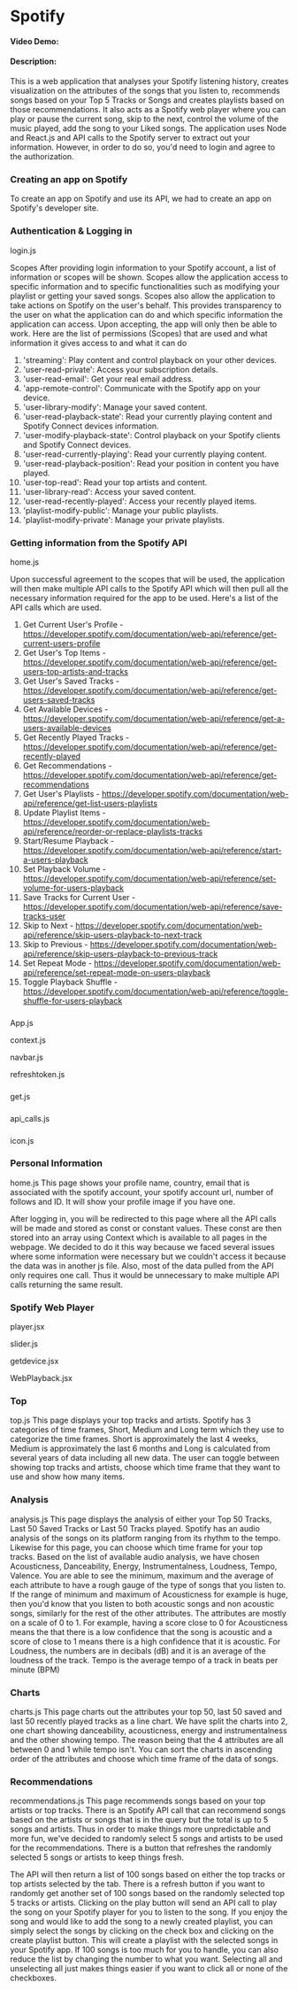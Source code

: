 # Spotify
#### Video Demo:  <URL HERE>
#### Description: 
This is a web application that analyses your Spotify listening history, creates visualization on the attributes of the songs that you listen to, recommends songs based on your Top 5 Tracks or Songs and creates playlists based on those recommendations. It also acts as a Spotify web player where you can play or pause the current song, skip to the next, control the volume of the music played, add the song to your Liked songs. The application uses Node and React.js and API calls to the Spotify server to extract out your information. However, in order to do so, you'd need to login and agree to the authorization. 

### Creating an app on Spotify
To create an app on Spotify and use its API, we had to create an app on Spotify's developer site. 

### Authentication & Logging in
login.js


Scopes
After providing login information to your Spotify account, a list of information or scopes will be shown. Scopes allow the application access to specific information and to specific functionalities such as modifying your playlist or getting your saved songs. Scopes also allow the application to take actions on Spotify on the user's behalf. This provides transparency to the user on what the application can do and which specific information the application can access. Upon accepting, the app will only then be able to work. Here are the list of permissions (Scopes) that are used and what information it gives access to and what it can do

1. 'streaming': Play content and control playback on your other devices.
2. 'user-read-private': Access your subscription details.
3. 'user-read-email': Get your real email address.
4. 'app-remote-control': Communicate with the Spotify app on your device.
5. 'user-library-modify': Manage your saved content.
6. 'user-read-playback-state': Read your currently playing content and Spotify Connect devices information.
7. 'user-modify-playback-state': Control playback on your Spotify clients and Spotify Connect devices.
8. 'user-read-currently-playing': Read your currently playing content.
9. 'user-read-playback-position': Read your position in content you have played.
10. 'user-top-read': Read your top artists and content.
11. 'user-library-read': Access your saved content.
12. 'user-read-recently-played': Access your recently played items.
13. 'playlist-modify-public': Manage your public playlists.
14. 'playlist-modify-private': Manage your private playlists.


### Getting information from the Spotify API
home.js

Upon successful agreement to the scopes that will be used, the application will then make multiple API calls to the Spotify API which will then pull all the necessary information required for the app to be used. Here's a list of the API calls which are used.

1. Get Current User's Profile - https://developer.spotify.com/documentation/web-api/reference/get-current-users-profile
2. Get User's Top Items - https://developer.spotify.com/documentation/web-api/reference/get-users-top-artists-and-tracks
3. Get User's Saved Tracks - https://developer.spotify.com/documentation/web-api/reference/get-users-saved-tracks
4. Get Available Devices - https://developer.spotify.com/documentation/web-api/reference/get-a-users-available-devices
5. Get Recently Played Tracks - https://developer.spotify.com/documentation/web-api/reference/get-recently-played
6. Get Recommendations - https://developer.spotify.com/documentation/web-api/reference/get-recommendations
7. Get User's Playlists - https://developer.spotify.com/documentation/web-api/reference/get-list-users-playlists
8. Update Playlist Items - https://developer.spotify.com/documentation/web-api/reference/reorder-or-replace-playlists-tracks
9. Start/Resume Playback - https://developer.spotify.com/documentation/web-api/reference/start-a-users-playback
10. Set Playback Volume - https://developer.spotify.com/documentation/web-api/reference/set-volume-for-users-playback
11. Save Tracks for Current User - https://developer.spotify.com/documentation/web-api/reference/save-tracks-user
12. Skip to Next - https://developer.spotify.com/documentation/web-api/reference/skip-users-playback-to-next-track
13. Skip to Previous - https://developer.spotify.com/documentation/web-api/reference/skip-users-playback-to-previous-track
14. Set Repeat Mode - https://developer.spotify.com/documentation/web-api/reference/set-repeat-mode-on-users-playback
15. Toggle Playback Shuffle - https://developer.spotify.com/documentation/web-api/reference/toggle-shuffle-for-users-playback

###
App.js

context.js

navbar.js

refreshtoken.js

###
get.js

###
api_calls.js

###
icon.js

### Personal Information
home.js
This page shows your profile name, country, email that is associated with the spotify account, your spotify account url, number of follows and ID. It will show your profile image if you have one.

After logging in, you will be redirected to this page where all the API calls will be made and stored as const or constant values. These const are then stored into an array using Context which is available to all pages in the webpage. We decided to do it this way because we faced several issues where some information were necessary but we couldn't access it because the data was in another js file. Also, most of the data pulled from the API only requires one call. Thus it would be unnecessary to make multiple API calls returning the same result. 

### Spotify Web Player
player.jsx

slider.js

getdevice.jsx

WebPlayback.jsx

### Top
top.js
This page displays your top tracks and artists. Spotify has 3 categories of time frames, Short, Medium and Long term which they use to categorize the time frames. Short is approximately the last 4 weeks, Medium is approximately the last 6 months and Long is calculated from several years of data including all new data. The user can toggle between showing top tracks and artists, choose which time frame that they want to use and show how many items. 

### Analysis
analysis.js
This page displays the analysis of either your Top 50 Tracks, Last 50 Saved Tracks or Last 50 Tracks played. Spotify has an audio analysis of the songs on its platform ranging from its rhythm to the tempo. Likewise for this page, you can choose which time frame for your top tracks. Based on the list of available audio analysis, we have chosen Acousticness, Danceability, Energy, Instrumentalness, Loudness, Tempo, Valence. You are able to see the minimum, maximum and the average of each attribute to have a rough gauge of the type of songs that you listen to. If the range of minimum and maximum of Acousticness for example is huge, then you'd know that you listen to both acoustic songs and non acoustic songs, similarly for the rest of the other attributes. The attributes are mostly on a scale of 0 to 1. For example, having a score close to 0 for Acousticness means the that there is a low confidence that the song is acoustic and a score of close to 1 means there is a high confidence that it is acoustic. For Loudness, the numbers are in decibals (dB) and it is an average of the loudness of the track. Tempo is the average tempo of a track in beats per minute (BPM)

### Charts
charts.js
This page charts out the attributes your top 50, last 50 saved and last 50 recently played tracks as a line chart. We have split the charts into 2, one chart showing danceability, acousticness, energy and instrumentalness and the other showing tempo. The reason being that the 4 attributes are all between 0 and 1 while tempo isn't. You can sort the charts in ascending order of the attributes and choose which time frame of the data of songs. 

### Recommendations
recommendations.js
This page recommends songs based on your top artists or top tracks. There is an Spotify API call that can recommend songs based on the artists or songs that is in the query but the total is up to 5 songs and artists. Thus in order to make things more unpredictable and more fun, we've decided to randomly select 5 songs and artists to be used for the recommendations. There is a button that refreshes the randomly selected 5 songs or artists to keep things fresh. 

The API will then return a list of 100 songs based on either the top tracks or top artists selected by the tab. There is a refresh button if you want to randomly get another set of 100 songs based on the randomly selected top 5 tracks or artists. Clicking on the play button will send an API call to play the song on your Spotify player for you to listen to the song. If you enjoy the song and would like to add the song to a newly created playlist, you can simply select the songs by clicking on the check box and clicking on the create playlist button. This will create a playlist with the selected songs in your Spotify app. If 100 songs is too much for you to handle, you can also reduce the list by changing the number to what you want. Selecting all and unselecting all just makes things easier if you want to click all or none of the checkboxes. 



